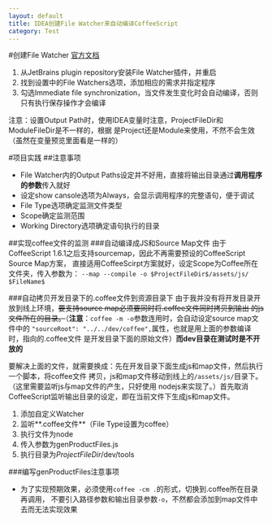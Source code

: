 ```yaml
---
layout: default
title: IDEA创建File Watcher来自动编译CoffeeScript
category: Test
---
```

#创建File Watcher
[官方文档](http://www.jetbrains.com/idea/webhelp/transpiling-coffeescript-to-javascript.html)
1. 从JetBrains plugin repository安装File Watcher插件，并重启
2. 找到设置中的File Watchers选项，添加相应的需求并指定程序
3. 勾选Immediate file synchronization，当文件发生变化时会自动编译，否则只有执行保存操作才会编译

注意：设置Output Path时，使用IDEA变量时注意，ProjectFileDir和ModuleFileDir是不一样的，根据
是Project还是Module来使用，不然不会生效（虽然在变量预览里面看是一样的）

#项目实践
##注意事项
+ File Watcher内的Output Paths设定并不好用，直接将输出目录通过**调用程序的参数**传入就好
+ 设定show cansole选项为Always，会显示调用程序的完整语句，便于调试
+ File Type选项确定监测文件类型
+ Scope确定监测范围
+ Working Directory选项确定语句执行的目录

##实现coffee文件的监测
###自动编译成JS和Source Map文件
由于CoffeeScript 1.6.1之后支持sourcemap，因此不再需要预设的CoffeeScript Source Map方案，
直接适用CoffeeScirpt方案就好，设定Scope为Coffee所在文件夹，传入参数为：
`--map --compile -o $ProjectFileDir$/assets/js/  $FileName$`

###自动拷贝开发目录下的.coffee文件到资源目录下
由于我并没有将开发目录开放到线上环境，<del>要支持source map必须要同时将.coffee文件同时拷贝到输出
的js文件所在的目录。</del>（**注意**：`coffee -m -o`参数连用时，会自动设定source map文件中的
`"sourceRoot": "../../dev/coffee",`属性，也就是用上面的参数编译时，指向的.coffee文件
是开发目录下面的原始文件）**而dev目录在测试时是不开放的**

要解决上面的文件，就需要换成：先在开发目录下面生成js和map文件，然后执行一个脚本，将coffee文件
拷贝，js和map文件移动到线上的`/assets/js/`目录下。（这里需要监听js与map文件的产生，只好使用
nodejs来实现了。）首先取消CoffeeScript监听输出目录的设定，即在当前文件下生成js和map文件。

1. 添加自定义Watcher
2. 监听**.coffee文件**（File Type设置为coffee）
3. 执行文件为node
4. 传入参数为genProductFiles.js
5. 执行目录为$ProjectFileDir$/dev/tools

###编写genProductFiles注意事项
+ 为了实现预期效果，必须使用`coffee -cm .`的形式，切换到.coffee所在目录再调用，
不要引入路径参数和输出目录参数`-o`，不然都会添加到map文件中去而无法实现效果
